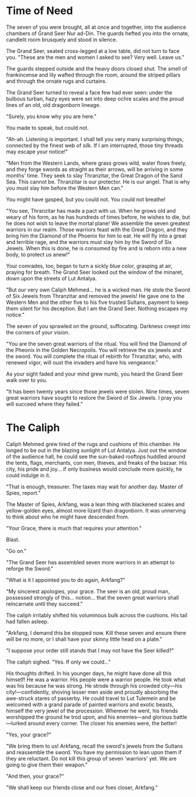 
# Time of Need

The seven of you were brought, all at once and together, into the audience chambers of Grand Seer Nur ad-Din.  The guards hefted you into the ornate, candlelit room brusquely and stood in silence.

The Grand Seer, seated cross-legged at a low table, did not turn to face you.  "These are the men and women I asked to see?  Very well.  Leave us."

The guards stepped outside and the heavy doors closed shut.  The smell of frankincense and lily wafted through the room, around the striped pillars and through the ornate rugs and curtains.

The Grand Seer turned to reveal a face few had ever seen: under the bulbous turban, hazy eyes were set into deep ochre scales and the proud lines of an old, old dragonborn lineage.

"Surely, you know why you are here."

You made to speak, but could not.

"Ah-ah.  Listening is important.  I shall tell you very many surprising things, connected by the finest web of silk.  If I am interrupted, those tiny threads may escape your notice!"

"Men from the Western Lands, where grass grows wild, water flows freely, and they forge swords as straight as their arrows, will be arriving in some months' time.  They seek to slay Thranzitar, the Great Dragon of the Sand Sea.  This cannot be.  Thranzitar is our protector.  He is our angel.  That is why you must slay him before the Western Men can."

You might have gasped, but you could not.  You could not breathe!

"You see, Thranzitar has made a pact with us.  When he grows old and weary of his form, as he has hundreds of times before, he wishes to die, but he does not wish to leave the mortal plane!  We assemble the seven greatest warriors in our realm.  Those warriors feast with the Great Dragon, and they bring him the Diamond of the Phoenix for him to eat.  He will fly into a great and terrible rage, and the warriors must slay him by the Sword of Six Jewels.  When this is done, he is consumed by fire and is reborn into a new body, to protect us anew!"

Your comrades, too, began to turn a sickly blue color, grasping at air, praying for breath.  The Grand Seer looked out the window of the minaret, down upon the streets of Lut Antalya.

"But our very own Caliph Mehmed... he is a wicked man.  He stole the Sword of Six Jewels from Thranzitar and removed the jewels!  He gave one to the Western Men and the other five to his five trusted Sultans, payment to keep them silent for his deception.  But I am the Grand Seer.  Nothing escapes my notice."

The seven of you sprawled on the ground, suffocating.  Darkness creept into the corners of your vision.

"You are the seven great warriors of the ritual.  You will find the Diamond of the Pheonix in the Golden Necropolis.  You will retrieve the six jewels and the sword.  You will complete the ritual of rebirth for Thranzitar, who, with renewed vigor, will oust the invaders and have his vengeance."

As your sight faded and your mind grew numb, you heard the Grand Seer walk over to you.

"It has been twenty years since those jewels were stolen.  Nine times, seven great warriors have sought to restore the Sword of Six Jewels.  I pray you will succeed where they failed."

# The Caliph

Caliph Mehmed grew tired of the rugs and cushions of this chamber.  He longed to be out in the blazing sunlight of Lut Antalya.  Just out the window of the audience hall, he could see the sun-baked rooftops huddled around the tents, flags, merchants, con men, thieves, and freaks of the bazaar.  His city, his pride and joy... if only business would conclude more quickly, he could indulge in it.

"That is enough, treasurer.  The taxes may wait for another day.  Master of Spies, report."

The Master of Spies, Arkfang, was a lean thing with blackened scales and yellow-golden eyes, almost more lizard than dragonborn.  It was unnerving to think about who he might have descended from.

"Your Grace, there is much that requires your attention."

Blast.

"Go on."

"The Grand Seer has assembled seven more warriors in an attempt to reforge the Sword."

"What is it I appointed you to do again, Arkfang?"

"My sincerest apologies, your grace.  The seer is an old, proud man, possessed strongly of this... notion... that the seven great warriors shall reincarnate until they succeed."

The caliph irritably shifted his voluminous bulk across the cushions.  His tail had fallen asleep.

"Arkfang, I demand this be stopped now.  Kill these seven and ensure there will be no more, or I shall have your skinny little head on a plate."

"I suppose your order still stands that I may not have the Seer killed?"

The caliph sighed.  "Yes.  If only we could..."

His thoughts drifted.  In his younger days, he might have done all this himself!  He was a warrior.  His people were a warrior people.  He took what was his because he was strong.  He strode through his crowded city—his city!—confidently, shoving lesser men aside and proudly absorbing the awe-struck stares of passerby.  He could travel to Lut Tulemein and be welcomed with a grand parade of painted warriors and exotic beasts, himself the very jewel of the procession.  Wherever he went, his friends worshipped the ground he trod upon, and his enemies—and glorious battle—lurked around every corner.  The closer his enemies were, the better!

"Yes, your grace?"

"We bring them to us!  Arkfang, recall the sword's jewels from the Sultans and reassemble the sword.  You have my permission to lean upon them if they are reluctant.  Do not kill this group of seven 'warriors' yet.  We are going to give them their weapon."

"And then, your grace?"

"We shall keep our friends close and our foes closer, Arkfang."